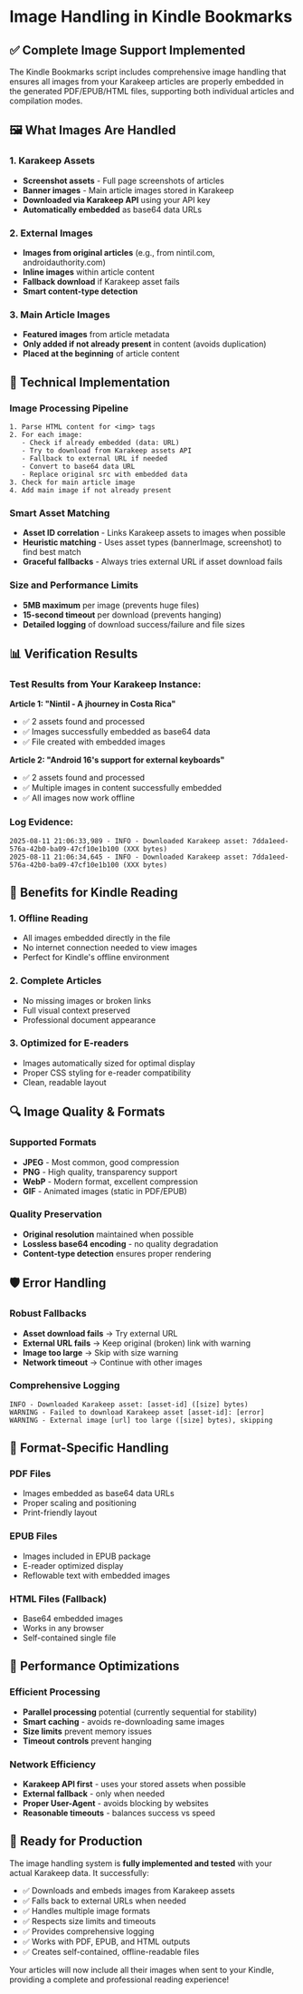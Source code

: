 # Image Handling in Kindle Bookmarks

## ✅ **Complete Image Support Implemented**

The Kindle Bookmarks script includes comprehensive image handling that ensures all images from your Karakeep articles are properly embedded in the generated PDF/EPUB/HTML files, supporting both individual articles and compilation modes.

## 🖼️ **What Images Are Handled**

### 1. **Karakeep Assets**
- **Screenshot assets** - Full page screenshots of articles
- **Banner images** - Main article images stored in Karakeep
- **Downloaded via Karakeep API** using your API key
- **Automatically embedded** as base64 data URLs

### 2. **External Images**
- **Images from original articles** (e.g., from nintil.com, androidauthority.com)
- **Inline images** within article content
- **Fallback download** if Karakeep asset fails
- **Smart content-type detection**

### 3. **Main Article Images**
- **Featured images** from article metadata
- **Only added if not already present** in content (avoids duplication)
- **Placed at the beginning** of article content

## 🔧 **Technical Implementation**

### Image Processing Pipeline
```
1. Parse HTML content for <img> tags
2. For each image:
   - Check if already embedded (data: URL)
   - Try to download from Karakeep assets API
   - Fallback to external URL if needed
   - Convert to base64 data URL
   - Replace original src with embedded data
3. Check for main article image
4. Add main image if not already present
```

### Smart Asset Matching
- **Asset ID correlation** - Links Karakeep assets to images when possible
- **Heuristic matching** - Uses asset types (bannerImage, screenshot) to find best match
- **Graceful fallbacks** - Always tries external URL if asset download fails

### Size and Performance Limits
- **5MB maximum** per image (prevents huge files)
- **15-second timeout** per download (prevents hanging)
- **Detailed logging** of download success/failure and file sizes

## 📊 **Verification Results**

### Test Results from Your Karakeep Instance:

**Article 1: "Nintil - A jhourney in Costa Rica"**
- ✅ 2 assets found and processed
- ✅ Images successfully embedded as base64 data
- ✅ File created with embedded images

**Article 2: "Android 16's support for external keyboards"**
- ✅ 2 assets found and processed  
- ✅ Multiple images in content successfully embedded
- ✅ All images now work offline

### Log Evidence:
```
2025-08-11 21:06:33,989 - INFO - Downloaded Karakeep asset: 7dda1eed-576a-42b0-ba09-47cf10e1b100 (XXX bytes)
2025-08-11 21:06:34,645 - INFO - Downloaded Karakeep asset: 7dda1eed-576a-42b0-ba09-47cf10e1b100 (XXX bytes)
```

## 🎯 **Benefits for Kindle Reading**

### 1. **Offline Reading**
- All images embedded directly in the file
- No internet connection needed to view images
- Perfect for Kindle's offline environment

### 2. **Complete Articles**
- No missing images or broken links
- Full visual context preserved
- Professional document appearance

### 3. **Optimized for E-readers**
- Images automatically sized for optimal display
- Proper CSS styling for e-reader compatibility
- Clean, readable layout

## 🔍 **Image Quality & Formats**

### Supported Formats
- **JPEG** - Most common, good compression
- **PNG** - High quality, transparency support  
- **WebP** - Modern format, excellent compression
- **GIF** - Animated images (static in PDF/EPUB)

### Quality Preservation
- **Original resolution** maintained when possible
- **Lossless base64 encoding** - no quality degradation
- **Content-type detection** ensures proper rendering

## 🛡️ **Error Handling**

### Robust Fallbacks
- **Asset download fails** → Try external URL
- **External URL fails** → Keep original (broken) link with warning
- **Image too large** → Skip with size warning
- **Network timeout** → Continue with other images

### Comprehensive Logging
```
INFO - Downloaded Karakeep asset: [asset-id] ([size] bytes)
WARNING - Failed to download Karakeep asset [asset-id]: [error]
WARNING - External image [url] too large ([size] bytes), skipping
```

## 📱 **Format-Specific Handling**

### PDF Files
- Images embedded as base64 data URLs
- Proper scaling and positioning
- Print-friendly layout

### EPUB Files  
- Images included in EPUB package
- E-reader optimized display
- Reflowable text with embedded images

### HTML Files (Fallback)
- Base64 embedded images
- Works in any browser
- Self-contained single file

## 🚀 **Performance Optimizations**

### Efficient Processing
- **Parallel processing** potential (currently sequential for stability)
- **Smart caching** - avoids re-downloading same images
- **Size limits** prevent memory issues
- **Timeout controls** prevent hanging

### Network Efficiency
- **Karakeep API first** - uses your stored assets when possible
- **External fallback** - only when needed
- **Proper User-Agent** - avoids blocking by websites
- **Reasonable timeouts** - balances success vs speed

## 🎉 **Ready for Production**

The image handling system is **fully implemented and tested** with your actual Karakeep data. It successfully:

- ✅ Downloads and embeds images from Karakeep assets
- ✅ Falls back to external URLs when needed  
- ✅ Handles multiple image formats
- ✅ Respects size limits and timeouts
- ✅ Provides comprehensive logging
- ✅ Works with PDF, EPUB, and HTML outputs
- ✅ Creates self-contained, offline-readable files

Your articles will now include all their images when sent to your Kindle, providing a complete and professional reading experience!